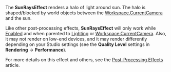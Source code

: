 The **SunRaysEffect** renders a halo of light around sun. The halo is shaped/blocked by world objects between the [Workspace.CurrentCamera](https://developer.roblox.com/en-us/api-reference/property/Workspace/CurrentCamera) and the sun.

Like other post-processing effects, **SunRaysEffect** will only work while [Enabled](https://developer.roblox.com/en-us/api-reference/property/PostEffect/Enabled) and when parented to [Lighting](https://developer.roblox.com/en-us/api-reference/class/Lighting) or [Workspace.CurrentCamera](https://developer.roblox.com/en-us/api-reference/property/Workspace/CurrentCamera). Also, it may not render on low-end devices, and it may render differently depending on your Studio settings (see the **Quality Level** settings in **Rendering** → **Performance**).

For more details on this effect and others, see the [Post-Processing Effects](https://developer.roblox.com/en-us/articles/post-processing-effects) article.